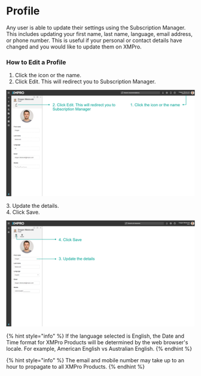 # Profile

Any user is able to update their settings using the Subscription Manager. This includes updating your first name, last name, language, email address, or phone number. This is useful if your personal or contact details have changed and you would like to update them on XMPro.&#x20;

### How to Edit a Profile

1. Click the icon or the name.
2. Click Edit. This will redirect you to Subscription Manager.

![](<../../.gitbook/assets/image (1223).png>)

&#x20;   3\. Update the details.\
&#x20;   4\. Click Save.

![](<../../.gitbook/assets/image (513).png>)

{% hint style="info" %}
If the language selected is English, the Date and Time format for XMPro Products will be determined by the web browser's locale. For example, American English vs Australian English.
{% endhint %}

{% hint style="info" %}
The email and mobile number may take up to an hour to propagate to all XMPro Products.
{% endhint %}

